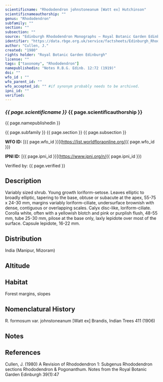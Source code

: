 ```yaml
---
scientificname: "Rhododendron johnstoneanum [Watt ex] Hutchinson"
scientificnameauthorship: ""
genus: "Rhododendron"
subfamily: ""
section: ""
subsection: ""
source: "Edinburgh Rhododendron Monographs – Royal Botanic Garden Edinburgh"
identifier: "https://data.rbge.org.uk/service/factsheets/Edinburgh_Rhododendron_Monographs.xhtml"
author: "Cullen, J."
created: "1980"
rights holder: "Royal Botanic Garden Edinburgh"
license: ""
tags: ["taxonomy", "Rhododendron"]
namepublishedin: "Notes R.B.G. Edinb. 12:72 (1919)"
doi: ""
wfo_id : ""
wfo_parent_id: ""
wfo_accepted_id: "" #if synonym probably needs to be archived.                      
ipni_id: ""
verified:
---
```

### _{{ page.scientificname }}_ {{ page.scientificauthorship }}
 {{ page.namepublishedin }}

{{ page.subfamily }} {{ page.section }} {{ page.subsection }}

**WFO ID:** [{{ page.wfo_id }}](https://list.worldfloraonline.org/{{ page.wfo_id }})

**IPNI ID:** [{{ page.ipni_id }}](https://www.ipni.org/n/{{ page.ipni_id }})

Verified by: {{ page.verified }}



## Description
Variably sized shrub. Young growth loriform-setose. Leaves elliptic to broadly elliptic, tapering to the base, obtuse or subacute at the apex, 55-75 x 24-30 mm, margins variably loriform-ciliate, undersurface brownish with dense, contiguous or overlapping scales. Calyx disc-like, loriform-ciliate. Corolla white, often with a yellowish blotch and pink or purplish flush, 48-55 mm, tube 25-30 mm, pilose at the base only, laxly lepidote over most of the surface. Capsule lepidote, 16-22 mm.

## Distribution
India (Manipur, Mizoram)

## Altitude


## Habitat
Forest margins, slopes

## Nomenclatural History
R. formosum var. johnstoneanum [Watt ex] Brandis, Indian Trees 411 (1906)
                       
## Notes


## References

Cullen, J. (1980) A Revision of Rhododendron 1: Subgenus Rhododendron sections Rhododendron & Pogonanthum. Notes from the Royal Botanic Garden Edinburgh 39(1):47
